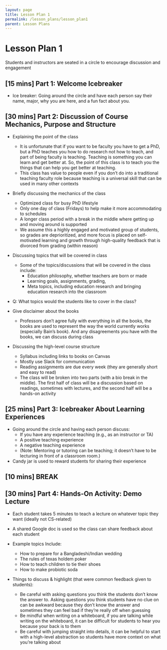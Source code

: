 ```yaml
---
layout: page
title: Lesson Plan 1
permalink: /lesson_plans/lesson_plan1
parent: Lesson Plans
---
```


# Lesson Plan 1
Students and instructors are seated in a circle to encourage discussion and engagement 

## [15 mins] Part 1: Welcome Icebreaker
- Ice breaker: Going around the circle and have each person say their name, major, why you are here, and a fun fact about you. 


## [30 mins] Part 2: Discussion of Course Mechanics, Purpose and Structure

- Explaining the point of the class
    - It is unfortunate that if you want to be faculty you have to get a PhD, but a PhD teaches you how to do research not how to teach, and part of being faculty is teaching. Teaching is something you can learn and get better at. So, the point of this class is to teach you the things that can help you get better at teaching. 
    - This class has value to people even if you don’t do into a traditional teaching faculty role because teaching is a universal skill that can be used in many other contexts

- Briefly discussing the mechanics of the class
    - Optimized class for busy PhD lifestyle 
    - Only one day of class (Fridays) to help make it more accommodating to schedules
    - A longer class period with a break in the middle where getting up and moving around is supported
    - We assume this a highly engaged and motivated group of students, so grades are deprioritized, and more focus is placed on self-motivated learning and growth through high-quality feedback that is divorced from grading (within reason)

- Discussing topics that will be covered in class
    - Some of the topics/discussions that will be covered in the class include:
        - Education philosophy, whether teachers are born or made 
        - Learning goals, assignments, grading, 
        - Meta topics, including education research and bringing education research into the classroom 

- Q: What topics would the students like to cover in the class? 

- Give disclaimer about the books 
    - Professors don’t agree fully with everything in all the books, the books are used to represent the way the world currently works (especially Bain’s book). And any disagreements you have with the books, we can discuss during class

- Discussing the high-level course structure
    - Syllabus including links to books on Canvas
    - Mostly use Slack for communication 
    - Reading assignments are due every week (they are generally short and easy to read)
    - The class will be broken into two parts (with a bio break in the middle). The first half of class will be a discussion based on readings, sometimes with lectures, and the second half will be a hands-on activity 


## [25 mins] Part 3: Icebreaker About Learning Experiences
- Going around the circle and having each person discuss: 
    - If you have any experience teaching (e.g., as an instructor or TA)
    - A positive teaching experience
    - A negative teaching experience 
    - (Note: Mentoring or tutoring can be teaching; it doesn’t have to be lecturing in front of a classroom room.) 
- Candy jar is used to reward students for sharing their experience


## [10 mins] BREAK

## [30 mins] Part 4: Hands-On Activity: Demo Lecture 

- Each student takes 5 minutes to teach a lecture on whatever topic they want (ideally not CS-related)
- A shared Google doc is used so the class can share feedback about each student 

- Example topics Include:
    - How to prepare for a Bangladeshi/Indian wedding
    - The rules of texas holdem poker
    - How to teach children to tie their shoes 
    - How to make probiotic soda

- Things to discuss & highlight (that were common feedback given to students):
    - Be careful with asking questions you think the students don’t know the answer to. Asking questions you think students have no clue on can be awkward because they don’t know the answer and sometimes they can feel bad if they’re really off when guessing
    - Be mindful when writing on a whiteboard, if you are talking while writing on the whiteboard, it can be difficult for students to hear you because your back is to them 
    - Be careful with jumping straight into details, it can be helpful to start with a high-level abstraction so students have more context on what you’re talking about 
